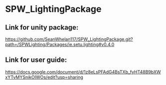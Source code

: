 # SPW_LightingPackage

## Link for unity package:

https://github.com/SeanWhelan117/SPW_LightingPackage.git?path=/SPWLighting/Packages/ie.setu.lighting#v0.4.0



## Link for user guide:
https://docs.google.com/document/d/1z8eLsPFAdG4BsTXb_fyHT48B9bXWxYTvMYSnikOIWOs/edit?usp=sharing
